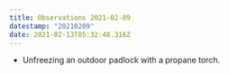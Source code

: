 ```yaml
---
title: Observations 2021-02-09
datestamp: "20210209"
date: 2021-02-13T05:32:48.316Z
---
```

* Unfreezing an outdoor padlock with a propane torch.